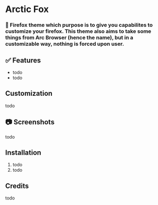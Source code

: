 # Arctic Fox

### 🦊 Firefox theme which purpose is to give you capabilites to customize your firefox. This theme also aims to take some things from Arc Browser (hence the name), but in a customizable way, nothing is forced upon user.

## ✅ Features
- todo
- todo

## Customization
todo

## 📷 Screenshots
todo

## Installation
1. todo
2. todo

## Credits
todo
